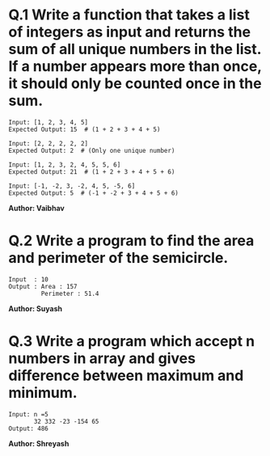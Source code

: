 # Q.1 Write a function that takes a list of integers as input and returns the sum of all unique numbers in the list. If a number appears more than once, it should only be counted once in the sum.
```
Input: [1, 2, 3, 4, 5]
Expected Output: 15  # (1 + 2 + 3 + 4 + 5)

Input: [2, 2, 2, 2, 2]
Expected Output: 2  # (Only one unique number)

Input: [1, 2, 3, 2, 4, 5, 5, 6]
Expected Output: 21  # (1 + 2 + 3 + 4 + 5 + 6)

Input: [-1, -2, 3, -2, 4, 5, -5, 6]
Expected Output: 5  # (-1 + -2 + 3 + 4 + 5 + 6)
```
**Author: Vaibhav**

# Q.2 Write a program to find the area and perimeter of the semicircle.
```
Input  : 10
Output : Area : 157
         Perimeter : 51.4
```
**Author: Suyash**

# Q.3 Write  a program which accept n numbers in array and gives difference between maximum and minimum.
```
Input: n =5
       32 332 -23 -154 65
Output: 486
```
**Author: Shreyash**

